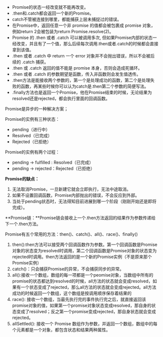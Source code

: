 + Promise的状态一经改变就不能再改变。
+ .then和.catch都会返回一个新的Promise。
+ catch不管被连接到哪里，都能捕获上层未捕捉过的错误。
+ 在Promise中，返回任意一个非 promise 的值都会被包裹成 promise 对象，例如return 2会被包装为return Promise.resolve(2)。
+ Promise 的 .then 或者 .catch 可以被调用多次, 但如果Promise内部的状态一经改变，并且有了一个值，那么后续每次调用.then或者.catch的时候都会直接拿到该值。
+ .then 或者 .catch 中 return 一个 error 对象并不会抛出错误，所以不会被后续的 .catch 捕获。
+ .then 或 .catch 返回的值不能是 promise 本身，否则会造成死循环。
+ .then 或者 .catch 的参数期望是函数，传入非函数则会发生值透传。
+ .then方法是能接收两个参数的，第一个是处理成功的函数，第二个是处理失败的函数，再某些时候你可以认为catch是.then第二个参数的简便写法。
+ .finally方法也是返回一个Promise，他在Promise结束的时候，无论结果为resolved还是rejected，都会执行里面的回调函数。

Promise是异步的一种解决方案；

Promise的实例有三种状态：
- pending（进行中）
- Resolved（已完成）
- Rejected（已拒绝）

Promise的实例有两个过程：
- pending -> fulfilled : Resolved（已完成）
- pending -> rejected：Rejected（已拒绝）

**Promise的缺点：**
1. 无法取消Promise，一旦新建它就会立即执行，无法中途取消。
2. 如果不设置回调函数，Promise内部抛出的错误，不会反应到外部。
3. 当处于pending状态时，无法得知目前进展到哪一个阶段（刚刚开始还是即将完成）。

**Promise链：**Promise链会接收上一个.then方法返回的结果作为参数传递给下一个.then方法。

Promise有五个常用的方法：then()、catch()、all()、race()、finally()
1. then():then方法可以接受两个回调函数作为参数。第一个回调函数是Promise对象的状态变为resolved时调用，第二个回调函数是Promise对象的状态变为rejected时调用。then方法返回的是一个新的Promise实例（不是原来那个Promise实例）
2. catch()：只会捕获Promise的异常，不会捕获同步的异常。
3. all():接收一个数组，数组的每一项都是一个peomise对象，当数组中所有的promise的状态都达到resolved的时候，all方法的状态就会变成resolved，如果有一个状态变成了rejected，那么all方法的状态就会变成rejected。all方法成功的时候返回一个数组，这个数组是按调用顺序保存着结果的
4. race(): 接收一个数组，当最先执行完的事件执行完之后，就直接返回该promise对象的值，如果第一个promise对象状态变成resolved，那自身的状态变成了resolved；反之第一个promise变成rejected，那自身状态就会变成rejected。
5. allSettled(): 接收一个 Promise 数组作为参数，并返回一个数组，数组中的每个元素都是一个对象，都包含状态和结果两种属性。